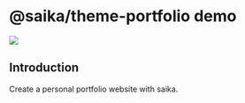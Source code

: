 # @saika/theme-portfolio demo

![](https://i.loli.net/2019/08/15/I7EAXTPBGOszx8m.png)

## Introduction

Create a personal portfolio website with saika.